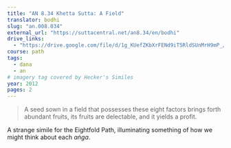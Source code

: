 ```yaml
---
title: "AN 8.34 Khetta Sutta: A Field"
translator: bodhi
slug: "an.008.034"
external_url: "https://suttacentral.net/an8.34/en/bodhi"
drive_links:
  - "https://drive.google.com/file/d/1g_KUefZKbXrFENd9iT5RldSUnMrH9mP_/view?usp=drivesdk"
course: path
tags:
  - dana
  - an
# imagery tag covered by Hecker's Similes
year: 2012
pages: 2
---
```


> A seed sown in a field that possesses these eight factors brings forth abundant fruits, its fruits are delectable, and it yields a profit.

A strange simile for the Eightfold Path, illuminating something of how we might think about each *aṅga*.

